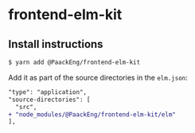 # frontend-elm-kit

## Install instructions

```bash
$ yarn add @PaackEng/frontend-elm-kit
```

Add it as part of the source directories in the `elm.json`:

```diff
"type": "application",
"source-directories": [
  "src",
+ "node_modules/@PaackEng/frontend-elm-kit/elm"
],
```
